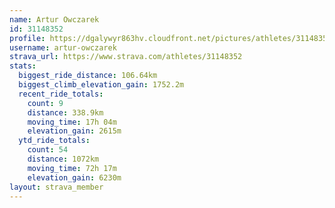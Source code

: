 ```yaml
---
name: Artur Owczarek
id: 31148352
profile: https://dgalywyr863hv.cloudfront.net/pictures/athletes/31148352/15906846/1/large.jpg
username: artur-owczarek
strava_url: https://www.strava.com/athletes/31148352
stats:
  biggest_ride_distance: 106.64km
  biggest_climb_elevation_gain: 1752.2m
  recent_ride_totals:
    count: 9
    distance: 338.9km
    moving_time: 17h 04m
    elevation_gain: 2615m
  ytd_ride_totals:
    count: 54
    distance: 1072km
    moving_time: 72h 17m
    elevation_gain: 6230m
layout: strava_member
--- 
```

